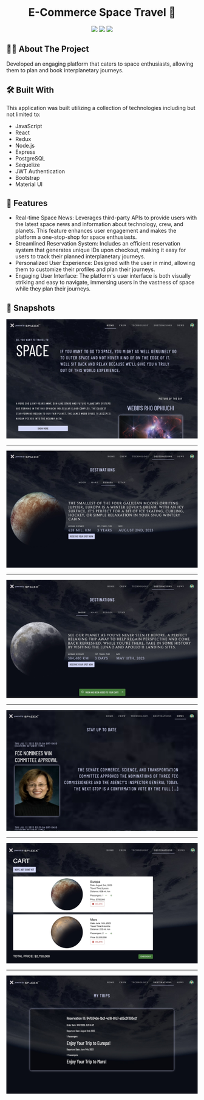 <h1 align="center">E-Commerce Space Travel 🚀</h1>

<p align="center">
<a href="https://github.com/wagertg/Portfolio"><img src="https://img.shields.io/badge/-Back%20to%20Portfolio-grey?style=flat"/></a>
<a href="https://www.linkedin.com/in/traviswager/"><img src="https://img.shields.io/badge/-LinkedIn-blue?style=flat&logo=LinkedIn&logoColor=white"/></a>
<a href="mailto:traviswager@gmail.com"><img src="https://img.shields.io/badge/-Email-c14438?style=flat&logo=Gmail&logoColor=white"/></a>
</p>

## 👨‍💻 About The Project

Developed an engaging platform that caters to space enthusiasts, allowing them to plan and book interplanetary journeys.


## 🛠️ Built With

This application was built utilizing a collection of technologies including but not limited to:

* JavaScript
* React
* Redux
* Node.js
* Express
* PostgreSQL
* Sequelize
* JWT Authentication 
* Bootstrap
* Material UI

## 📖 Features

* Real-time Space News: Leverages third-party APIs to provide users with the latest space news and information about technology, crew, and planets. This feature enhances user engagement and makes the platform a one-stop-shop for space enthusiasts.
* Streamlined Reservation System: Includes an efficient reservation system that generates unique IDs upon checkout, making it easy for users to track their planned interplanetary journeys.
* Personalized User Experience: Designed with the user in mind, allowing them to customize their profiles and plan their journeys.
* Engaging User Interface: The platform's user interface is both visually striking and easy to navigate, immersing users in the vastness of space while they plan their journeys.
  
## 📸 Snapshots

![Stackathon](./Screenshots/space-home.jpg)

---

![Stackathon](./Screenshots/space-destinations.jpg)

---

![Stackathon](./Screenshots/space-flights.jpg)

---

![Stackathon](./Screenshots/space-news.jpg)

---

![Stackathon](./Screenshots/space-cart.jpg)

---

![Stackathon](./Screenshots/space-mytrips.jpg)
